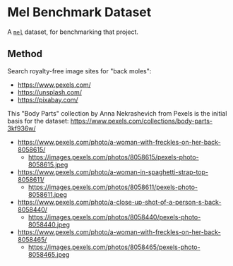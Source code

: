 Mel Benchmark Dataset
=====================

A [`mel`](https://github.com/aevri/mel) dataset, for benchmarking that project.

Method
------

Search royalty-free image sites for "back moles":

- https://www.pexels.com/
- https://unsplash.com/
- https://pixabay.com/

This "Body Parts" collection by Anna Nekrashevich from Pexels is the initial basis for the dataset:
https://www.pexels.com/collections/body-parts-3kf936w/

- https://www.pexels.com/photo/a-woman-with-freckles-on-her-back-8058615/
	- https://images.pexels.com/photos/8058615/pexels-photo-8058615.jpeg
- https://www.pexels.com/photo/a-woman-in-spaghetti-strap-top-8058611/
	- https://images.pexels.com/photos/8058611/pexels-photo-8058611.jpeg
- https://www.pexels.com/photo/a-close-up-shot-of-a-person-s-back-8058440/
	- https://images.pexels.com/photos/8058440/pexels-photo-8058440.jpeg
- https://www.pexels.com/photo/a-woman-with-freckles-on-her-back-8058465/
	- https://images.pexels.com/photos/8058465/pexels-photo-8058465.jpeg


